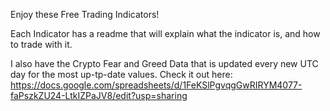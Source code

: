 Enjoy these Free Trading Indicators!

Each Indicator has a readme that will explain what the indicator is, and how to trade with it.



I also have the Crypto Fear and Greed Data that is updated every new UTC day for the most up-tp-date values.
Check it out here: https://docs.google.com/spreadsheets/d/1FeKSlPgvqgGwRIRYM4077-faPszkZU24-LtkIZPaJV8/edit?usp=sharing
